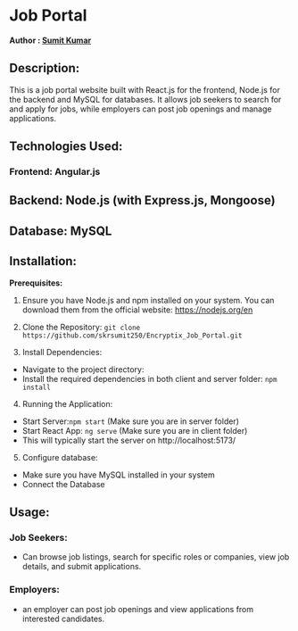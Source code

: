 # Job Portal
**Author : [Sumit Kumar](https://skrsumit250.github.io/Portfolio/)**
## Description:
This is a job portal website built with React.js for the frontend, Node.js for the backend and MySQL for databases. It allows job seekers to search for and apply for jobs, while employers can post job openings and manage applications.

## Technologies Used:
### Frontend: Angular.js
## Backend: Node.js (with Express.js, Mongoose)
## Database: MySQL

## Installation:

**Prerequisites:**
1. Ensure you have Node.js and npm installed on your system. You can download them from the official website: https://nodejs.org/en

2. Clone the Repository: `git clone https://github.com/skrsumit250/Encryptix_Job_Portal.git`

3. Install Dependencies:
- Navigate to the project directory:
- Install the required dependencies in both client and server folder: `npm install`

4. Running the Application:
- Start Server:`npm start` (Make sure you are in server folder)
- Start React App: `ng serve` (Make sure you are in client folder)
- This will typically start the server on http://localhost:5173/

5. Configure database:
- Make sure you have MySQL installed in your system
- Connect the Database

## Usage:

### Job Seekers:
- Can browse job listings, search for specific roles or companies, view job details, and submit applications.
### Employers:
- an employer can post job openings and view applications from interested candidates.